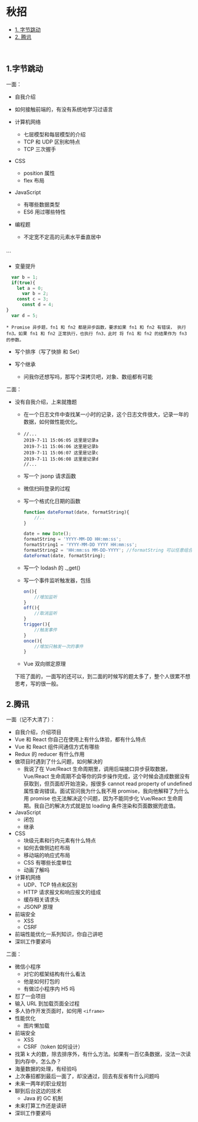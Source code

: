 # 秋招

* [1. 字节跳动](#1字节跳动)
* [2. 腾讯](#2腾讯)

<br>

## 1.字节跳动

一面：

 * 自我介绍

* 如何接触前端的，有没有系统地学习过语言

* 计算机网络

  * 七层模型和每层模型的介绍
  * TCP 和 UDP 区别和特点
  * TCP 三次握手

* CSS

  * position 属性
  * flex 布局
  
* JavaScript

  * 有哪些数据类型
  * ES6 用过哪些特性
  
* 编程题

  * 不定宽不定高的元素水平垂直居中
  
  ```html
<div class="father">
      <div class="child"></div>
</div>
  ```
  
  * 变量提升
  
```javascript
  var b = 1;
  if(true){
    let a = 0;
      var b = 2;
    const c = 3;
      const d = 4;
}
  var d = 5;
  ```
  
    * Promise 异步题，fn1 和 fn2 都是异步函数，要求如果 fn1 和 fn2 有错误， 执行 fn3。如果 fn1 和 fn2 正常执行，也执行 fn3，此时 将 fn1 和 fn2 的结果作为 fn3 的参数。
  
  * 写个排序（写了快排 和 Set）
  
  * 写个继承
  
    * 问我你还想写吗，那写个深拷贝吧，对象、数组都有可能
  
        

二面：

- 没有自我介绍，上来就撸题

  - 在一个日志文件中查找某一小时的记录，这个日志文件很大，记录一年的数据，如何做性能优化。

  - ```
    //...
    2019-7-11 15:06:05 这里是记录a
    2019-7-11 15:06:06 这里是记录b
    2019-7-11 15:06:07 这里是记录c
    2019-7-11 15:06:08 这里是记录d
    //...
    ```

  - 写一个 jsonp 请求函数

  - 微信扫码登录的过程

  - 写一个格式化日期的函数

    ```javascript
    function dateFormat(date, formatString){
        //..
    }
    
    date = new Date();
    formatString = 'YYYY-MM-DD HH:mm:ss';
    formatString1 = 'YYYY-MM-DD YYYY HH:mm:ss';
    formatString2 = 'HH:mm:ss MM-DD-YYYY'; //formatString 可以任意组合
    dateFormat(date, formatString);
    ```

  - 写一个 lodash 的 ._get()

  - 写一个事件监听触发器，包括 

    ```javascript
    on(){
        //增加监听 
    }
    off(){
     	//取消监听   
    } 
    trigger(){
        //触发事件
    }    
    once(){
        //增加只触发一次的事件
    } 
    ```

  - Vue 双向绑定原理

  

  ​	下班了面的，一面写的还可以，到二面的时候写的题太多了，整个人很累不想思考，写的很一般。
  
  

## 2.腾讯

一面（记不大清了）：

- 自我介绍，介绍项目
- Vue 和 React 你自己在使用上有什么体验，都有什么特点
- Vue 和 React 组件间通信方式有哪些
- Redux 的 reducer 有什么作用
- 做项目时遇到了什么问题，如何解决的
  * 我说了在 Vue/React 生命周期里，调用后端接口异步获取数据，Vue/React 生命周期不会等你的异步操作完成，这个时候会造成数据没有获取到，但页面却开始渲染，报很多 cannot read property of undefined 属性查询错误。面试官问我为什么我不用 promise，我向他解释了为什么用 promise 也无法解决这个问题，因为不能同步化 Vue/React 生命周期。我自己的解决方式就是加 loading 条件渲染和页面数据兜底值。
- JavaScript
  - 闭包
  - 继承
- CSS
  - 块级元素和行内元素有什么特点
  - 如何去做侧边栏布局
  - 移动端的响应式布局
  - CSS 有哪些长度单位
  - 动画了解吗
- 计算机网络
  * UDP、TCP 特点和区别
  * HTTP 请求报文和响应报文的组成
  * 缓存相关请求头
  * JSONP 原理 
- 前端安全
  * XSS
  * CSRF
- 前端性能优化一系列知识，你自己讲吧
- 深圳工作要紧吗



二面：

- 微信小程序
  * 对它的框架结构有什么看法
  * 他是如何打包的
  * 有做过小程序内 H5 吗
- 怼了一会项目
- 输入 URL 到加载页面全过程
- 多人协作开发页面时，如何用 `<iframe>` 
- 性能优化
  - 图片懒加载
- 前端安全
  - XSS
  - CSRF（token 如何设计）
- 找第 k 大的数，除去排序外，有什么方法。如果有一百亿条数据，没法一次读到内存中，怎么办？
- 海量数据的处理，有经验吗
- 上次春招都到最后一面了，却没通过，回去有反省有什么问题吗
- 未来一两年的职业规划
- 聊到后台这边的技术
  - Java 的 GC 机制
- 未来打算工作还是读研
- 深圳工作要紧吗

